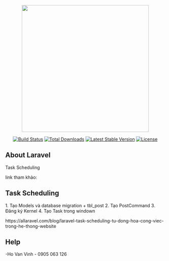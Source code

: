 <p align="center"><a href="https://laravel.com" target="_blank"><img src="https://raw.githubusercontent.com/laravel/art/master/logo-lockup/5%20SVG/2%20CMYK/1%20Full%20Color/laravel-logolockup-cmyk-red.svg" width="400"></a></p>

<p align="center">
<a href="https://travis-ci.org/laravel/framework"><img src="https://travis-ci.org/laravel/framework.svg" alt="Build Status"></a>
<a href="https://packagist.org/packages/laravel/framework"><img src="https://poser.pugx.org/laravel/framework/d/total.svg" alt="Total Downloads"></a>
<a href="https://packagist.org/packages/laravel/framework"><img src="https://poser.pugx.org/laravel/framework/v/stable.svg" alt="Latest Stable Version"></a>
<a href="https://packagist.org/packages/laravel/framework"><img src="https://poser.pugx.org/laravel/framework/license.svg" alt="License"></a>
</p>

## About Laravel
<p>Task Scheduling</p>
<p>link tham khảo:</p>

## Task Scheduling
<p>
    1. Tạo Models và database migration
        + tbl_post
    2. Tạo PostCommand
    3. Đăng ký Kernel
    4. Tạo Task trong windown
</p>
<p>https://allaravel.com/blog/laravel-task-scheduling-tu-dong-hoa-cong-viec-trong-he-thong-website</p>

## Help
-Ho Van Vinh - 0905 063 126
